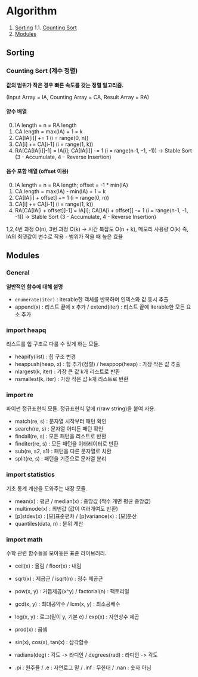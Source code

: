 # Algorithm
1. [Sorting](#sorting)
    1.1. [Counting Sort](#counting-sort-계수-정렬)
2. [Modules](#modules)

## Sorting

### Counting Sort (계수 정렬)
**값의 범위가 작은 경우 빠른 속도를 갖는 정렬 알고리즘.**

(Input Array = IA, Counting Array = CA, Result Array = RA)

#### 양수 배열
0. IA length = n = RA length
1. CA length = max(IA) + 1 = k
2. CA[IA[i]] += 1 (i = range(0, n))
3. CA[i] += CA[i-1] (i = range(1, k))
4. RA[CA[IA[i]]-1] = IA[i]; CA[IA[i]] -= 1 (i = range(n-1, -1, -1))
-> Stable Sort (3 - Accumulate, 4 - Reverse Insertion)

#### 음수 포함 배열 (offset 이용)
0. IA length = n = RA length; offset = -1 * min(IA)
1. CA length = max(IA) - min(IA) + 1 = k
2. CA[IA[i] + offset] += 1 (i = range(0, n))
3. CA[i] += CA[i-1] (i = range(1, k))
4. RA[CA[IA[i + offset]]-1] = IA[i]; CA[IA[i + offset]] -= 1 (i = range(n-1, -1, -1))
-> Stable Sort (3 - Accumulate, 4 - Reverse Insertion)

1,2,4번 과정 O(n), 3번 과정 O(k) -> 시간 복잡도 O(n + k), 메모리 사용량 O(k)
즉, IA의 최댓값이 변수로 작용 - 범위가 작을 때 높은 효율

## Modules
### General
**일반적인 함수에 대해 설명**
- `enumerate(iter)` : iterable한 객체를 반복하며 인덱스와 값 동시 추출
- append(x) : 리스트 끝에 x 추가 / extend(iter) : 리스트 끝에 iterable한 모든 요소 추가

### import heapq
리스트를 힙 구조로 다룰 수 있게 하는 모듈.
- heapify(list) : 힙 구조 변경
- heappush(heap, x) : 힙 추가(정렬) / heappop(heap) : 가장 작은 값 추출
- nlargest(k, iter) : 가장 큰 값 k개 리스트로 반환
- nsmallest(k, iter) : 가장 작은 값 k개 리스트로 반환

### import re
파이썬 정규표현식 모듈. 정규표현식 앞에 r(raw string)을 붙여 사용.
- match(re, s) : 문자열 시작부터 패턴 확인
- search(re, s) : 문자열 어디든 패턴 확인
- findall(re, s) : 모든 패턴을 리스트로 반환
- finditer(re, s) : 모든 패턴을 이터레이터로 반환
- sub(re, s2, s1) : 패턴을 다른 문자열로 치환
- split(re, s) : 패턴을 기준으로 문자열 분리

### import statistics
기초 통계 계산을 도와주는 내장 모듈.
- mean(x) : 평균 / median(x) : 중앙값 (짝수 개면 평균 중앙값)
- multimode(x) : 최빈값 (값이 여러개여도 반환)
- [p]stdev(x) : [모]표준편차 / [p]variance(x) : [모]분산
- quantiles(data, n) : 분위 계산


### import math
수학 관련 함수들을 모아놓은 표준 라이브러리.
- ceil(x) : 올림 / floor(x) : 내림
- sqrt(x) : 제곱근 / isqrt(n) :  정수 제곱근
- pow(x, y) : 거듭제곱(x^y) / factorial(n) : 팩토리얼
- gcd(x, y) : 최대공약수 / lcm(x, y) : 최소공배수
- log(x, y) : 로그(밑이 y, 기본 e) / exp(x) : 자연상수 제곱
- prod(x) : 곱셈

- sin(x), cos(x), tan(x) : 삼각함수
- radians(deg) : 각도 -> 라디안 / degrees(rad) : 라디안 -> 각도

- .pi : 원주율 / .e : 자연로그 밑 / .inf : 무한대 / .nan : 숫자 아님